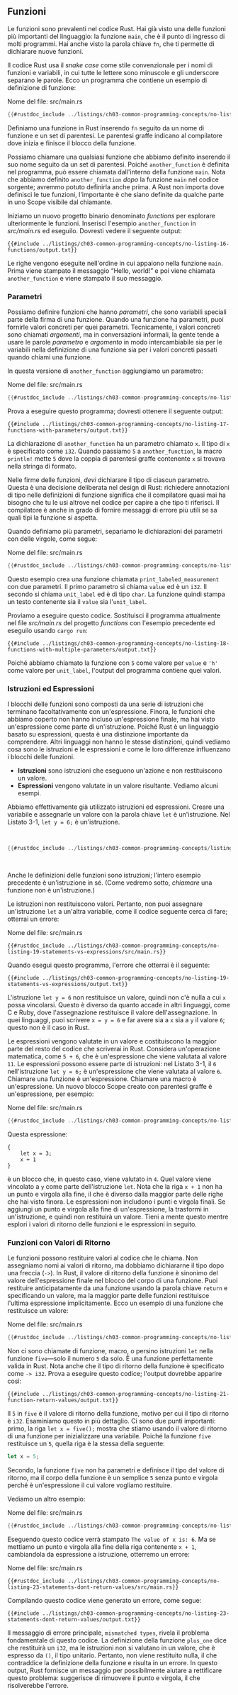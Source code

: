 ## Funzioni

Le funzioni sono prevalenti nel codice Rust. Hai già visto una delle funzioni più importanti del linguaggio: la funzione `main`, che è il punto di ingresso di molti programmi. Hai anche visto la parola chiave `fn`, che ti permette di dichiarare nuove funzioni.

Il codice Rust usa il *snake case* come stile convenzionale per i nomi di funzioni e variabili, in cui tutte le lettere sono minuscole e gli underscore separano le parole. Ecco un programma che contiene un esempio di definizione di funzione:

<span class="filename">Nome del file: src/main.rs</span>

```rust
{{#rustdoc_include ../listings/ch03-common-programming-concepts/no-listing-16-functions/src/main.rs}}
```

Definiamo una funzione in Rust inserendo `fn` seguito da un nome di funzione e un set di parentesi. Le parentesi graffe indicano al compilatore dove inizia e finisce il blocco della funzione.

Possiamo chiamare una qualsiasi funzione che abbiamo definito inserendo il suo nome seguito da un set di parentesi. Poiché `another_function` è definita nel programma, può essere chiamata dall'interno della funzione `main`. Nota che abbiamo definito `another_function` *dopo* la funzione `main` nel codice sorgente; avremmo potuto definirla anche prima. A Rust non importa dove definisci le tue funzioni, l'importante è che siano definite da qualche parte in uno Scope visibile dal chiamante.

Iniziamo un nuovo progetto binario denominato *functions* per esplorare ulteriormente le funzioni. Inserisci l'esempio `another_function` in *src/main.rs* ed eseguilo. Dovresti vedere il seguente output:

```console
{{#include ../listings/ch03-common-programming-concepts/no-listing-16-functions/output.txt}}
```

Le righe vengono eseguite nell'ordine in cui appaiono nella funzione `main`. Prima viene stampato il messaggio “Hello, world!” e poi viene chiamata `another_function` e viene stampato il suo messaggio.

### Parametri

Possiamo definire funzioni che hanno *parametri*, che sono variabili speciali parte della firma di una funzione. Quando una funzione ha parametri, puoi fornirle valori concreti per quei parametri. Tecnicamente, i valori concreti sono chiamati *argomenti*, ma in conversazioni informali, la gente tende a usare le parole *parametro* e *argomento* in modo intercambiabile sia per le variabili nella definizione di una funzione sia per i valori concreti passati quando chiami una funzione.

In questa versione di `another_function` aggiungiamo un parametro:

<span class="filename">Nome del file: src/main.rs</span>

```rust
{{#rustdoc_include ../listings/ch03-common-programming-concepts/no-listing-17-functions-with-parameters/src/main.rs}}
```

Prova a eseguire questo programma; dovresti ottenere il seguente output:

```console
{{#include ../listings/ch03-common-programming-concepts/no-listing-17-functions-with-parameters/output.txt}}
```

La dichiarazione di `another_function` ha un parametro chiamato `x`. Il tipo di `x` è specificato come `i32`. Quando passiamo `5` a `another_function`, la macro `println!` mette `5` dove la coppia di parentesi graffe contenente `x` si trovava nella stringa di formato.

Nelle firme delle funzioni, *devi* dichiarare il tipo di ciascun parametro. Questa è una decisione deliberata nel design di Rust: richiedere annotazioni di tipo nelle definizioni di funzione significa che il compilatore quasi mai ha bisogno che tu le usi altrove nel codice per capire a che tipo ti riferisci. Il compilatore è anche in grado di fornire messaggi di errore più utili se sa quali tipi la funzione si aspetta.

Quando definiamo più parametri, separiamo le dichiarazioni dei parametri con delle virgole, come segue:

<span class="filename">Nome del file: src/main.rs</span>

```rust
{{#rustdoc_include ../listings/ch03-common-programming-concepts/no-listing-18-functions-with-multiple-parameters/src/main.rs}}
```

Questo esempio crea una funzione chiamata `print_labeled_measurement` con due parametri. Il primo parametro si chiama `value` ed è un `i32`. Il secondo si chiama `unit_label` ed è di tipo `char`. La funzione quindi stampa un testo contenente sia il `value` sia l'`unit_label`.

Proviamo a eseguire questo codice. Sostituisci il programma attualmente nel file *src/main.rs* del progetto *functions* con l'esempio precedente ed eseguilo usando `cargo run`:

```console
{{#include ../listings/ch03-common-programming-concepts/no-listing-18-functions-with-multiple-parameters/output.txt}}
```

Poiché abbiamo chiamato la funzione con `5` come valore per `value` e `'h'` come valore per `unit_label`, l'output del programma contiene quei valori.

### Istruzioni ed Espressioni

I blocchi delle funzioni sono composti da una serie di istruzioni che terminano facoltativamente con un'espressione. Finora, le funzioni che abbiamo coperto non hanno incluso un'espressione finale, ma hai visto un'espressione come parte di un'istruzione. Poiché Rust è un linguaggio basato su espressioni, questa è una distinzione importante da comprendere. Altri linguaggi non hanno le stesse distinzioni, quindi vediamo cosa sono le istruzioni e le espressioni e come le loro differenze influenzano i blocchi delle funzioni.

* **Istruzioni** sono istruzioni che eseguono un'azione e non restituiscono un valore.
* **Espressioni** vengono valutate in un valore risultante. Vediamo alcuni esempi.

Abbiamo effettivamente già utilizzato istruzioni ed espressioni. Creare una variabile e assegnarle un valore con la parola chiave `let` è un'istruzione. Nel Listato 3-1, `let y = 6;` è un'istruzione.

<Listing number="3-1" file-name="src/main.rs" caption="Una dichiarazione di funzione `main` contenente un'istruzione">

```rust
{{#rustdoc_include ../listings/ch03-common-programming-concepts/listing-03-01/src/main.rs}}
```

</Listing>

Anche le definizioni delle funzioni sono istruzioni; l'intero esempio precedente è un'istruzione in sé. (Come vedremo sotto, *chiamare* una funzione non è un'istruzione.)

Le istruzioni non restituiscono valori. Pertanto, non puoi assegnare un'istruzione `let` a un'altra variabile, come il codice seguente cerca di fare; otterrai un errore:

<span class="filename">Nome del file: src/main.rs</span>

```rust,ignore,does_not_compile
{{#rustdoc_include ../listings/ch03-common-programming-concepts/no-listing-19-statements-vs-expressions/src/main.rs}}
```

Quando esegui questo programma, l'errore che otterrai è il seguente:

```console
{{#include ../listings/ch03-common-programming-concepts/no-listing-19-statements-vs-expressions/output.txt}}
```

L'istruzione `let y = 6` non restituisce un valore, quindi non c'è nulla a cui `x` possa vincolarsi. Questo è diverso da quanto accade in altri linguaggi, come C e Ruby, dove l'assegnazione restituisce il valore dell'assegnazione. In quei linguaggi, puoi scrivere `x = y = 6` e far avere sia a `x` sia a `y` il valore `6`; questo non è il caso in Rust.

Le espressioni vengono valutate in un valore e costituiscono la maggior parte del resto del codice che scriverai in Rust. Considera un'operazione matematica, come `5 + 6`, che è un'espressione che viene valutata al valore `11`. Le espressioni possono essere parte di istruzioni: nel Listato 3-1, il `6` nell'istruzione `let y = 6;` è un'espressione che viene valutata al valore `6`. Chiamare una funzione è un'espressione. Chiamare una macro è un'espressione. Un nuovo blocco Scope creato con parentesi graffe è un'espressione, per esempio:

<span class="filename">Nome del file: src/main.rs</span>

```rust
{{#rustdoc_include ../listings/ch03-common-programming-concepts/no-listing-20-blocks-are-expressions/src/main.rs}}
```

Questa espressione:

```rust,ignore
{
    let x = 3;
    x + 1
}
```

è un blocco che, in questo caso, viene valutato in `4`. Quel valore viene vincolato a `y` come parte dell'istruzione `let`. Nota che la riga `x + 1` non ha un punto e virgola alla fine, il che è diverso dalla maggior parte delle righe che hai visto finora. Le espressioni non includono i punti e virgola finali. Se aggiungi un punto e virgola alla fine di un'espressione, la trasformi in un'istruzione, e quindi non restituirà un valore. Tieni a mente questo mentre esplori i valori di ritorno delle funzioni e le espressioni in seguito.

### Funzioni con Valori di Ritorno

Le funzioni possono restituire valori al codice che le chiama. Non assegniamo nomi ai valori di ritorno, ma dobbiamo dichiararne il tipo dopo una freccia (`->`). In Rust, il valore di ritorno della funzione è sinonimo del valore dell'espressione finale nel blocco del corpo di una funzione. Puoi restituire anticipatamente da una funzione usando la parola chiave `return` e specificando un valore, ma la maggior parte delle funzioni restituisce l'ultima espressione implicitamente. Ecco un esempio di una funzione che restituisce un valore:

<span class="filename">Nome del file: src/main.rs</span>

```rust
{{#rustdoc_include ../listings/ch03-common-programming-concepts/no-listing-21-function-return-values/src/main.rs}}
```

Non ci sono chiamate di funzione, macro, o persino istruzioni `let` nella funzione `five`—solo il numero `5` da solo. È una funzione perfettamente valida in Rust. Nota anche che il tipo di ritorno della funzione è specificato come `-> i32`. Prova a eseguire questo codice; l'output dovrebbe apparire così:

```console
{{#include ../listings/ch03-common-programming-concepts/no-listing-21-function-return-values/output.txt}}
```

Il `5` in `five` è il valore di ritorno della funzione, motivo per cui il tipo di ritorno è `i32`. Esaminiamo questo in più dettaglio. Ci sono due punti importanti: primo, la riga `let x = five();` mostra che stiamo usando il valore di ritorno di una funzione per inizializzare una variabile. Poiché la funzione `five` restituisce un `5`, quella riga è la stessa della seguente:

```rust
let x = 5;
```

Secondo, la funzione `five` non ha parametri e definisce il tipo del valore di ritorno, ma il corpo della funzione è un semplice `5` senza punto e virgola perché è un'espressione il cui valore vogliamo restituire.

Vediamo un altro esempio:

<span class="filename">Nome del file: src/main.rs</span>

```rust
{{#rustdoc_include ../listings/ch03-common-programming-concepts/no-listing-22-function-parameter-and-return/src/main.rs}}
```

Eseguendo questo codice verrà stampato `The value of x is: 6`. Ma se mettiamo un punto e virgola alla fine della riga contenente `x + 1`, cambiandola da espressione a istruzione, otterremo un errore:

<span class="filename">Nome del file: src/main.rs</span>

```rust,ignore,does_not_compile
{{#rustdoc_include ../listings/ch03-common-programming-concepts/no-listing-23-statements-dont-return-values/src/main.rs}}
```

Compilando questo codice viene generato un errore, come segue:

```console
{{#include ../listings/ch03-common-programming-concepts/no-listing-23-statements-dont-return-values/output.txt}}
```

Il messaggio di errore principale, `mismatched types`, rivela il problema fondamentale di questo codice. La definizione della funzione `plus_one` dice che restituirà un `i32`, ma le istruzioni non si valutano in un valore, che è espresso da `()`, il tipo unitario. Pertanto, non viene restituito nulla, il che contraddice la definizione della funzione e risulta in un errore. In questo output, Rust fornisce un messaggio per possibilmente aiutare a rettificare questo problema: suggerisce di rimuovere il punto e virgola, il che risolverebbe l'errore.
